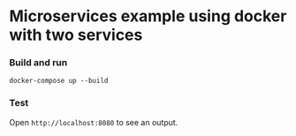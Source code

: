 # Microservices example using docker with two services

### Build and run
```
docker-compose up --build
```

### Test
Open ``http://localhost:8080`` to see an output.